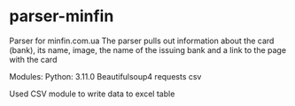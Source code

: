 # parser-minfin

Parser for minfin.com.ua
The parser pulls out information about the card (bank), its name, image, the name of the issuing bank and a link to the page with the card

Modules:
Python: 3.11.0
Beautifulsoup4
requests
csv

Used CSV module to write data to excel table
